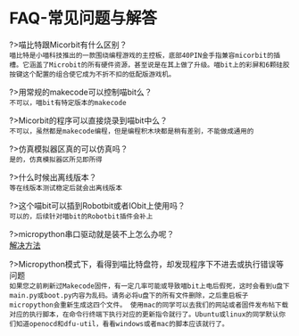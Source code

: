 # FAQ-常见问题与解答

?>喵比特跟Micorbit有什么区别？  
`喵比特是小喵科技推出的一款围绕编程游戏的主控板，底部40PIN金手指兼容micorbit的插槽。它涵盖了Microbit的所有硬件资源，甚至说是在其上做了升级。喵bit上的彩屏和6颗硅胶按键这个配置的组合使它成为不折不扣的低配版游戏机。`

?>用常规的makecode可以控制喵bit么？  
`不可以，喵bit有特定版本的makecode`

?>Micorbit的程序可以直接烧录到喵bit中么？    
`不可以，虽然都是makecode编程，但是编程积木块都是稍有差别，不能做成通用的`

?>仿真模拟器区真的可以仿真吗？  
`是的，仿真模拟器区所见即所得`

?>什么时候出离线版本？  
`等在线版本测试稳定后就会出离线版本`

?>这个喵bit可以插到Robotbit或者IObit上使用吗？  
`可以的，后续针对喵bit的Robotbit插件会补上`

?>micropython串口驱动就是装不上怎么办呢？  
[解决方法](FAQ/meowbit驱动安装失败的问题解决)

?>Micropython模式下，看得到喵比特盘符，却发现程序下不进去或执行错误等问题  
`如果您之前刷新过Makecode固件，有一定几率可能或导致喵bit上电后假死，这时会看到u盘下main.py或boot.py内容为乱码。请务必将u盘下的所有文件删除，之后重启板子micropython会重新生成这四个文件。 使用mac的同学可以去我们的网站或者固件发布帖下载对应的执行脚本，在命令行终端下执行对应的更新指令就行了。Ubuntu或linux的同学默认你们知道openocd和dfu-util，看看windows或者mac的脚本应该就行了。`